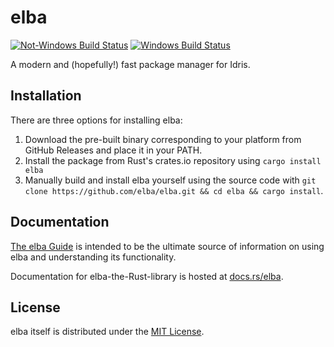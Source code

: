 # elba

[![Not-Windows Build Status](https://travis-ci.com/elba/elba.svg?branch=master)](https://travis-ci.com/elba/elba) [![Windows Build Status](https://ci.appveyor.com/api/projects/status/j2pk9krx63o1dpdv?svg=true)](https://ci.appveyor.com/project/cmdd/elba)

A modern and (hopefully!) fast package manager for Idris.

## Installation

There are three options for installing elba:

1. Download the pre-built binary corresponding to your platform from GitHub Releases and place it in your PATH.
2. Install the package from Rust's crates.io repository using `cargo install elba`
3. Manually build and install elba yourself using the source code with `git clone https://github.com/elba/elba.git && cd elba && cargo install`.

## Documentation

[The elba Guide](https://dcao.github.io/elba) is intended to be the ultimate source of information on using elba and understanding its functionality.

Documentation for elba-the-Rust-library is hosted at [docs.rs/elba](https://docs.rs/elba).

## License

elba itself is distributed under the [MIT License](./LICENSE).